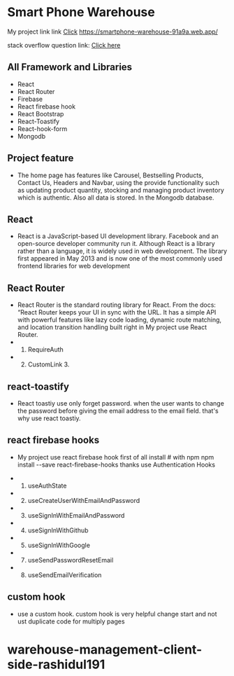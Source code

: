 # Smart Phone Warehouse
My project link link [Click](https://smartphone-warehouse-91a9a.web.app/) https://smartphone-warehouse-91a9a.web.app/


stack overflow question link:  [Click here](https://stackoverflow.com/questions/72759436/create-react-app-npm-warn-config-global-global-local-are-deprecated) 

## All Framework and Libraries
* React
* React Router
* Firebase
* React firebase hook
* React Bootstrap
* React-Toastify
* React-hook-form
* Mongodb

## Project feature
* The home page has features like Carousel, Bestselling Products, Contact Us, Headers and Navbar, using the provide functionality such as updating product quantity, stocking and managing product inventory which is authentic. Also all data is stored. In the Mongodb database.

## React
* React is a JavaScript-based UI development library. Facebook and an open-source developer community run it. Although React is a library rather than a language, it is widely used in web development. The library first appeared in May 2013 and is now one of the most commonly used frontend libraries for web development

## React Router
* React Router is the standard routing library for React. From the docs: “React Router keeps your UI in sync with the URL. It has a simple API with powerful features like lazy code loading, dynamic route matching, and location transition handling built right in
My project use React Router.
*  1. RequireAuth
*  2. CustomLink 3.

## react-toastify
* React toastiy use only forget password. when the user wants to change the password before giving the email address to the email field. that's why use react toastiy.


## react firebase hooks
* My project use react firebase hook first of all install # with npm npm install --save react-firebase-hooks thanks use Authentication Hooks

* 1. useAuthState 
* 2. useCreateUserWithEmailAndPassword
* 3. useSignInWithEmailAndPassword
* 4. useSignInWithGithub 
* 5. useSignInWithGoogle 
* 7. useSendPasswordResetEmail 
* 8. useSendEmailVerification



## custom hook
* use a custom hook. custom hook is very helpful change start and not ust duplicate code for multiply pages


# warehouse-management-client-side-rashidul191
